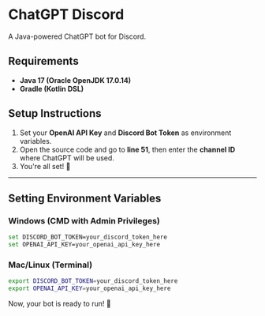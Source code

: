 # ChatGPT Discord  
A Java-powered ChatGPT bot for Discord.  

## Requirements  
- **Java 17 (Oracle OpenJDK 17.0.14)**  
- **Gradle (Kotlin DSL)**  

## Setup Instructions  

1. Set your **OpenAI API Key** and **Discord Bot Token** as environment variables.  
2. Open the source code and go to **line 51**, then enter the **channel ID** where ChatGPT will be used.  
3. You're all set! 🚀  

---

## Setting Environment Variables  

### Windows (CMD with Admin Privileges)  
```sh
set DISCORD_BOT_TOKEN=your_discord_token_here
set OPENAI_API_KEY=your_openai_api_key_here
```

### Mac/Linux (Terminal)  
```sh
export DISCORD_BOT_TOKEN=your_discord_token_here
export OPENAI_API_KEY=your_openai_api_key_here
```

Now, your bot is ready to run! 🎉
